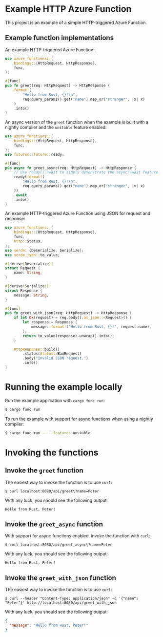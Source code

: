 # Example HTTP Azure Function

This project is an example of a simple HTTP-triggered Azure Function.

## Example function implementations

An example HTTP-triggered Azure Function:

```rust
use azure_functions::{
    bindings::{HttpRequest, HttpResponse},
    func,
};

#[func]
pub fn greet(req: HttpRequest) -> HttpResponse {
    format!(
        "Hello from Rust, {}!\n",
        req.query_params().get("name").map_or("stranger", |x| x)
    )
    .into()
}
```

An async version of the `greet` function when the example is built with a nightly compiler and the `unstable` feature enabled:

```rust
use azure_functions::{
    bindings::{HttpRequest, HttpResponse},
    func,
};
use futures::future::ready;

#[func]
pub async fn greet_async(req: HttpRequest) -> HttpResponse {
    // Use ready().await to simply demonstrate the async/await feature
    ready(format!(
        "Hello from Rust, {}!\n",
        req.query_params().get("name").map_or("stranger", |x| x)
    ))
    .await
    .into()
}
```

An example HTTP-triggered Azure Function using JSON for request and response:

```rust
use azure_functions::{
    bindings::{HttpRequest, HttpResponse},
    func,
    http::Status,
};
use serde::{Deserialize, Serialize};
use serde_json::to_value;

#[derive(Deserialize)]
struct Request {
    name: String,
}

#[derive(Serialize)]
struct Response {
    message: String,
}

#[func]
pub fn greet_with_json(req: HttpRequest) -> HttpResponse {
    if let Ok(request) = req.body().as_json::<Request>() {
        let response = Response {
            message: format!("Hello from Rust, {}!", request.name),
        };
        return to_value(response).unwrap().into();
    }

    HttpResponse::build()
        .status(Status::BadRequest)
        .body("Invalid JSON request.")
        .into()
}
```

# Running the example locally

Run the example application with `cargo func run`:

```bash
$ cargo func run
```

To run the example with support for async functions when using a nightly compiler:

```bash
$ cargo func run -- --features unstable
```

# Invoking the functions

## Invoke the `greet` function

The easiest way to invoke the function is to use `curl`:

```
$ curl localhost:8080/api/greet\?name=Peter
```

With any luck, you should see the following output:

```
Hello from Rust, Peter!
```

## Invoke the `greet_async` function

With support for async functions enabled, invoke the function with `curl`:

```
$ curl localhost:8080/api/greet_async\?name=Peter
```

With any luck, you should see the following output:

```
Hello from Rust, Peter!
```

## Invoke the `greet_with_json` function

The easiest way to invoke the function is to use `curl`:

```
$ curl --header "Content-Type: application/json" -d '{"name": "Peter"}' http://localhost:8080/api/greet_with_json
```

With any luck, you should see the following output:

```json
{
  "message": "Hello from Rust, Peter!"
}
```
